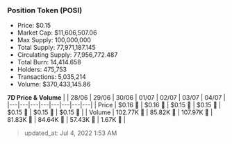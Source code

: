 
  ### Position Token (POSI)
  - Price: $0.15
  - Market Cap: $11,606,507.06
  - Max Supply: 100,000,000
  - Total Supply: 77,971,187.145
  - Circulating Supply: 77,956,772.487
  - Total Burn: 14,414.658
  - Holders: 475,753
  - Transactions: 5,035,214
  - Volume: $370,433,145.86

  **7D Price & Volume**
  | | 28&#x2F;06 | 29&#x2F;06 | 30&#x2F;06 | 01&#x2F;07 | 02&#x2F;07 | 03&#x2F;07 | 04&#x2F;07 |
  |---|---|---|---|---|---|---|---|
  | Price | $0.16 🔻 | $0.16 🔻 | $0.15 🔻 | $0.15 🔻 | $0.15 🔻 | $0.15 🔻 | $0.15 🔻 |
  | Volume | 102.77K 🔻 | 85.82K 🔻 | 107.97K 🚀 | 81.83K 🔻 | 84.64K 🚀 | 57.43K 🔻 | 1.67K 🔻 |

  > updated_at: Jul 4, 2022 1:53 AM
